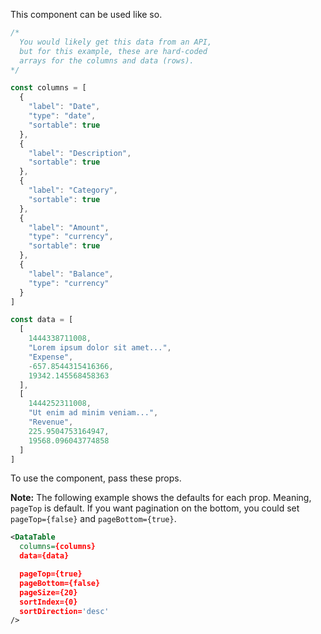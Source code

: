 This component can be used like so.

```js
/*
  You would likely get this data from an API,
  but for this example, these are hard-coded
  arrays for the columns and data (rows).
*/

const columns = [
  {
    "label": "Date",
    "type": "date",
    "sortable": true
  },
  {
    "label": "Description",
    "sortable": true
  },
  {
    "label": "Category",
    "sortable": true
  },
  {
    "label": "Amount",
    "type": "currency",
    "sortable": true
  },
  {
    "label": "Balance",
    "type": "currency"
  }
]

const data = [
  [
    1444338711008,
    "Lorem ipsum dolor sit amet...",
    "Expense",
    -657.8544315416366,
    19342.145568458363
  ],
  [
    1444252311008,
    "Ut enim ad minim veniam...",
    "Revenue",
    225.9504753164947,
    19568.096043774858
  ]
]
```

To use the component, pass these props.

**Note:** The following example shows the defaults for each prop. Meaning, `pageTop` is default. If you want pagination on the bottom, you could set `pageTop={false}` and `pageBottom={true}`.

```xml
<DataTable
  columns={columns}
  data={data}

  pageTop={true}
  pageBottom={false}
  pageSize={20}
  sortIndex={0}
  sortDirection='desc'
/>
```